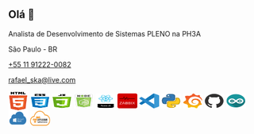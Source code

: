 ## Olá 👋

 <div class="informacoes">
  <p class="pessoal">Analista de Desenvolvimento de Sistemas PLENO na PH3A</p>
  <P class="local">São Paulo - BR</P>
  <p class="telefone"><a href="https://wa.me/11912220082" target="_blank">+55 11 91222-0082</a></p>
  <p class="email"><a href="mailto:rafael_ska@live.com">rafael_ska@live.com</a></p>
 </div>
 <div>
  <img align="center" alt="Rafa-Js" height="40" width="40" src="icones/html.png" alt="" title="HTML">
  <img align="center" alt="Rafa-Js" height="30" width="40" src="icones/css.png" alt="" title="CSS">
  <img align="center" alt="Rafa-Js" height="30" width="40" src="icones/js.png" alt="" title="JavaScript">
  <img align="center" alt="Rafa-Js" height="30" width="40" src="icones/nodejs.png" alt="" title="NodeJS">
  <img align="center" alt="Rafa-Js" height="30" width="40" align="center" alt="Rafa-Js" height="30" width="40" src="icones/react.png" alt="" title="React">
  <img align="center" alt="Rafa-Js" height="30" width="40" src="icones/zabbix.png" alt="" title="Zabbix">
  <img align="center" alt="Rafa-Js" height="30" width="40" src="icones/vscode.png" alt="" title="VSCode">
  <img align="center" alt="Rafa-Js" height="30" width="40" src="icones/python.png" alt="" title="Python">
  <img align="center" alt="Rafa-Js" height="30" width="40" src="icones/grafana.png" alt="" title="Grafana">
  <img align="center" alt="Rafa-Js" height="30" width="40" src="icones/github.png" alt="" title="Github">
  <img align="center" alt="Rafa-Js" height="30" width="40" src="icones/arduino.png" alt="" title="Arduino">
  <img align="center" alt="Rafa-Js" height="30" width="40" src="icones/azure.png" alt="" title="Azure">
  <img align="center" alt="Rafa-Js" height="30" width="40" src="icones/aws.png" alt="" title="AWS">
</div>


<!--
**RafaelSka/RafaelSka** is a ✨ _special_ ✨ repository because its `README.md` (this file) appears on your GitHub profile.

Here are some ideas to get you started:

- 🔭 I’m currently working on ...
- 🌱 I’m currently learning ...
- 👯 I’m looking to collaborate on ...
- 🤔 I’m looking for help with ...
- 💬 Ask me about ...
- 📫 How to reach me: ...
- 😄 Pronouns: ...
- ⚡ Fun fact: ...
-->
